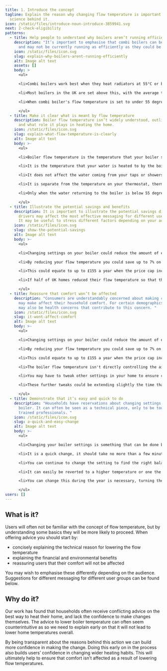 ```yaml
---
title: 1. Introduce the concept
tagline: Explain the reason why changing flow temperature is important and the
  science behind it.
icon: /static/files/introduce-noun-introduce-3859941.svg
next: 2-check-eligibility
patterns:
  - title: Help people to understand why boilers aren’t running efficiently
    description: "It’s important to emphasise that combi boilers can be optimised
      and may not be currently running as efficiently as they could be. "
    icon: /static/files/icon.svg
    slug: explain-why-boilers-arent-running-efficiently
    alt: Image alt text
    assets: []
    body: >
      <ul>

      <li>Combi boilers work best when they heat radiators at 55°C or below</li>

      <li>Most boilers in the UK are set above this, with the average temperature of water to radiators being around 70 degrees.</li>

      <li>When combi boiler's flow temperature is set to under 55 degrees they will be condensing. This allows for the boilers to run more efficiently.</li>

      </ul>
  - title: Make it clear what is meant by flow temperature
    description: Boiler flow temperature isn’t widely understood, outline what it is
      and what role it plays in heating the home.
    icon: /static/files/icon.svg
    slug: explain-what-flow-temperature-is-clearly
    alt: Image alt text
    body: >-
      <ul>

      <li>Boiler flow temperature is the temperature that your boiler supplies water to the radiators. </li>

      <li>It is the temperature that your water is heated to by the boiler, as it travels around your system it cools down. </li>

      <li>It does not affect the water coming from your taps or showers. </li>

      <li>It is separate from the temperature on your thermostat, thermostat temperature is the air temperature in your room. Not the temperature of the radiators. </li>

      <li>Only when the water returning to the boiler is below 55 degrees will boilers be condensing and begin to reach their optimum efficiency.</li>

      </ul>
  - title: Illustrate the potential savings and benefits
    description: It is important to illustrate the potential savings different
      drivers may affect the most effective messaging for different user groups.
      It may be useful to stress different factors depending on your audience.
    icon: /static/files/icon.svg
    slug: show-the-potential-savings
    alt: Image alt text
    body: >-
      <ul>

      <li>Changing settings on your boiler could reduce the amount of energy used to heat your home.</li>

      <li>By reducing your flow temperature you could save up to 7% on your gas bill. </li>

      <li>This could equate to up to £155 a year when the price cap increases in October. </li>

      <li>If half of UK homes reduced their flow temperature so that their boilers were condensing it would result in a 1% reduction in household carbon emissions.</li>

      </ul>
  - title: Reassure that comfort won’t be affected
    description: "Consumers are understandably concerned about making changes that
      may make affect their household comfort. For certain demographics, there
      may also be health concerns that contribute to this concern. "
    icon: /static/files/icon.svg
    slug: it-wont-affect-comfort
    alt: Image alt text
    body: >-
      <ul>

      <li>Changing settings on your boiler could reduce the amount of energy used to heat your home.</li>

      <li>By reducing your flow temperature you could save up to 7% on your gas bill. </li>

      <li>This could equate to up to £155 a year when the price cap increases in October. </li>

      <li>The boiler flow temperature isn't directly controlling the air temperature of your room. </li>

      <li>You may have to tweak other settings in your home to ensure comfort is maintained. </li>

      <li>These further tweaks could be extending slightly the time that your heating runs for. <B>N.B. further guidance on this should be provided in later steps.</b></li>

      </ul>
  - title: Demonstrate that it’s easy and quick to do
    description: "Households have reservations about changing settings on their
      boiler. It can often be seen as a technical piece, only to be touched by
      trained professionals. "
    icon: /static/files/icon.svg
    slug: a-quick-and-easy-change
    alt: Image alt text
    body: >-
      <ul>

      <li>Changing your boiler settings is something that can be done by households, it is recommended by boiler manufacturers and energy companies. </li>

      <li>It is a quick change, it should take no more than a few minutes to do. </li>

      <li>You can continue to change the setting to find the right balance between heat and energy/money saving.</li>

      <li>It can easily be reverted to a higher temperature or one the previous flow temperature setting. </li>

      <li>You can change this during the year is necessary, turning the flow temperatures up during the coldest periods. Just remember to reduce the flow temperature again afterwards.</li>

      </ul>
users: []
---
```

## What is it?

Users will often not be familiar with the concept of flow temperature, but by understanding some basics they will be more likely to proceed. When offering advice you should start by:

* concisely explaining the technical reason for lowering the flow temperature
* explaining the financial and environmental benefits
* reassuring users that their comfort will not be affected

You may wish to emphasise these differently depending on the audience. Suggestions for different messaging for different user groups can be found below.



## Why do it?

Our work has found that households often receive conflicting advice on the best way to heat their home, and lack the confidence to make changes themselves. The advice to lower boiler temperature can often seem counterintuitive as so we need to explain early on that it will not lead to lower home temperatures overall.

By being transparent about the reasons behind this action we can build more confidence in making the change. Doing this early on in the process also builds users’ confidence in changing wider heating habits. This will ultimately help to ensure that comfort isn’t affected as a result of lowering flow temperatures.